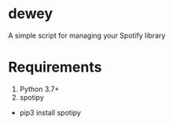 # dewey
A simple script for managing your Spotify library

# Requirements
1. Python 3.7+
2. spotipy
  - pip3 install spotipy
